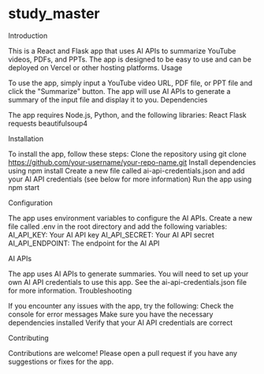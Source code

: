 # study_master
Introduction

This is a React and Flask app that uses AI APIs to summarize YouTube videos, PDFs, and PPTs. The app is designed to be easy to use and can be deployed on Vercel or other hosting platforms.
Usage

To use the app, simply input a YouTube video URL, PDF file, or PPT file and click the "Summarize" button. The app will use AI APIs to generate a summary of the input file and display it to you.
Dependencies

The app requires Node.js, Python, and the following libraries:
React
Flask
requests
beautifulsoup4

Installation

To install the app, follow these steps:
Clone the repository using git clone https://github.com/your-username/your-repo-name.git
Install dependencies using npm install
Create a new file called ai-api-credentials.json and add your AI API credentials (see below for more information)
Run the app using npm start

Configuration

The app uses environment variables to configure the AI APIs. Create a new file called .env in the root directory and add the following variables:
AI_API_KEY: Your AI API key
AI_API_SECRET: Your AI API secret
AI_API_ENDPOINT: The endpoint for the AI API

AI APIs

The app uses AI APIs to generate summaries. You will need to set up your own AI API credentials to use this app. See the ai-api-credentials.json file for more information.
Troubleshooting

If you encounter any issues with the app, try the following:
Check the console for error messages
Make sure you have the necessary dependencies installed
Verify that your AI API credentials are correct

Contributing

Contributions are welcome! Please open a pull request if you have any suggestions or fixes for the app.

